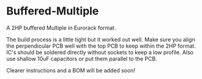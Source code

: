 # Buffered-Multiple
A 2HP buffered Multiple in Eurorack format.

The build process is a little tight but it worked out well. Make sure you align the perpendicular PCB well with the top PCB to keep within the 2HP format. IC's should be soldered directly without sockets to keep a low profile. Also use shallow 10uF capacitors or put them parallel to the PCB.

Clearer instructions and a BOM will be added soon!
